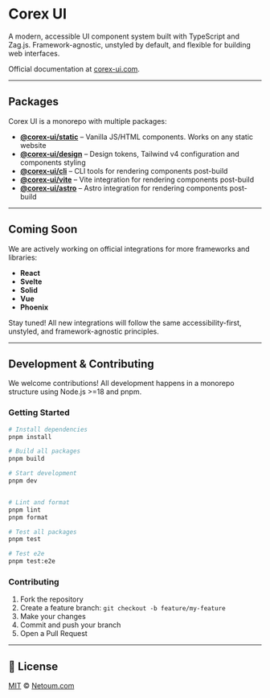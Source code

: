 # Corex UI

A modern, accessible UI component system built with TypeScript and Zag.js. Framework-agnostic, unstyled by default, and flexible for building web interfaces.

Official documentation at [corex-ui.com](https://corex-ui.com).

---

## Packages

Corex UI is a monorepo with multiple packages:

- **[@corex-ui/static](./packages/static)** – Vanilla JS/HTML components. Works on any static website
- **[@corex-ui/design](./packages/design)** – Design tokens, Tailwind v4 configuration and components styling
- **[@corex-ui/cli](./packages/cli)** – CLI tools for rendering components post-build
- **[@corex-ui/vite](./packages/vite)** – Vite integration for rendering components post-build
- **[@corex-ui/astro](./packages/astro)** – Astro integration for rendering components post-build

---

## Coming Soon

We are actively working on official integrations for more frameworks and libraries:

- **React**
- **Svelte**
- **Solid**
- **Vue**
- **Phoenix**

Stay tuned! All new integrations will follow the same accessibility-first, unstyled, and framework-agnostic principles.

---

## Development & Contributing

We welcome contributions! All development happens in a monorepo structure using Node.js >=18 and pnpm.

### Getting Started

```bash
# Install dependencies
pnpm install

# Build all packages
pnpm build

# Start development
pnpm dev


# Lint and format
pnpm lint
pnpm format

# Test all packages
pnpm test

# Test e2e
pnpm test:e2e
```

### Contributing

1. Fork the repository
2. Create a feature branch: `git checkout -b feature/my-feature`
3. Make your changes
4. Commit and push your branch
5. Open a Pull Request

---

## 📝 License

[MIT](./LICENSE) © [Netoum.com](https://netoum.com)
